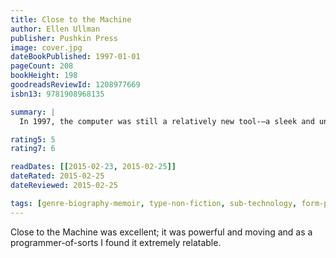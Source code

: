 ```yaml
---
title: Close to the Machine
author: Ellen Ullman
publisher: Pushkin Press
image: cover.jpg
dateBookPublished: 1997-01-01
pageCount: 208
bookHeight: 198
goodreadsReviewId: 1208977669
isbn13: 9781908968135

summary: |
  In 1997, the computer was still a relatively new tool-—a sleek and unforgiving machine that was beyond the grasp of most users. With intimate and unflinching detail, software engineer Ellen Ullman examines the strange ecstasy of being at the forefront of the predominantly male technological revolution, and the difficulty of translating the inherent messiness of human life into artful and efficient code. Close to the Machine is an elegant and revelatory mediation on the dawn of the digital era.

rating5: 5
rating7: 6

readDates: [[2015-02-23, 2015-02-25]]
dateRated: 2015-02-25
dateReviewed: 2015-02-25

tags: [genre-biography-memoir, type-non-fiction, sub-technology, form-paperback]
---
```


Close to the Machine was excellent; it was powerful and moving and as a programmer-of-sorts I found it extremely relatable.
